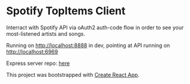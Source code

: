 # Spotify TopItems Client

Interract with Spotify API via oAuth2 auth-code flow in order to see your most-listened artists and songs.


Running on [http://localhost:8888](http://localhost:8888) in dev, pointing at API running on [http://localhost:6969](http://localhost:6969)

Express server repo: [here](https://github.com/ClydSpyd/Spotify_Top-Items_Server)

This project was bootstrapped with [Create React App](https://github.com/facebook/create-react-app).